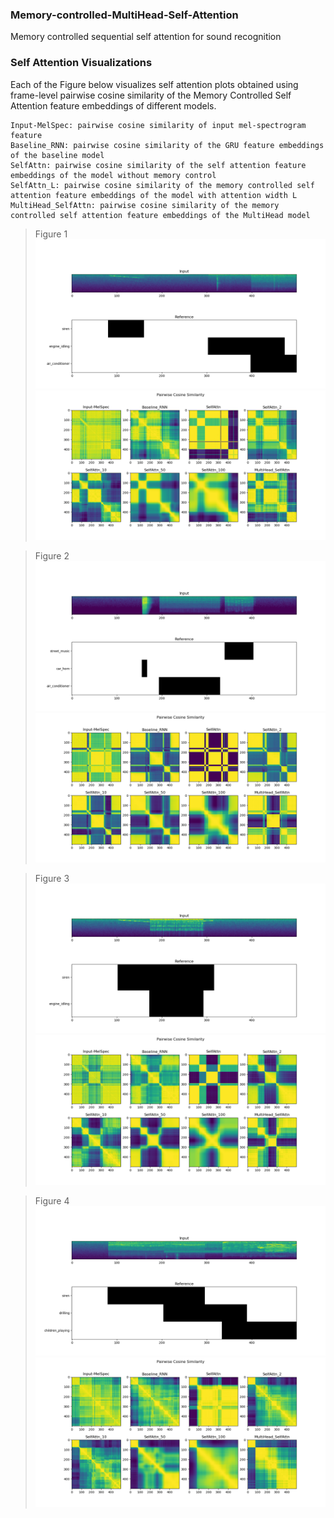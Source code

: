 ### Memory-controlled-MultiHead-Self-Attention
Memory controlled sequential self attention for sound recognition

### Self Attention Visualizations

Each of the Figure below visualizes self attention plots obtained using frame-level pairwise cosine similarity of the Memory Controlled Self Attention feature embeddings of different models.

    Input-MelSpec: pairwise cosine similarity of input mel-spectrogram feature
    Baseline_RNN: pairwise cosine similarity of the GRU feature embeddings of the baseline model
    SelfAttn: pairwise cosine similarity of the self attention feature embeddings of the model without memory control
    SelfAttn_L: pairwise cosine similarity of the memory controlled self attention feature embeddings of the model with attention width L
    MultiHead_SelfAttn: pairwise cosine similarity of the memory controlled self attention feature embeddings of the MultiHead model



>Figure 1
![fig1](Images/1a.png)
![fig1](Images/1b.png)

>Figure 2
![fig2](Images/4a.png)
![fig2](Images/4b.png)

>Figure 3
![fig3](Images/6a.png)
![fig3](Images/6b.png)

>Figure 4
![fig4](Images/11a.png)
![fig4](Images/11b.png)
